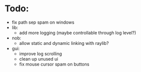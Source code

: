 # Todo:

- fix path sep spam on windows
- lib:
    - add more logging (maybe controllable through log level?)
- nob: 
    - allow static and dynamic linking with raylib?
- gui: 
    - improve log scrolling
    - clean up unused ui
	- fix mouse cursor spam on buttons
